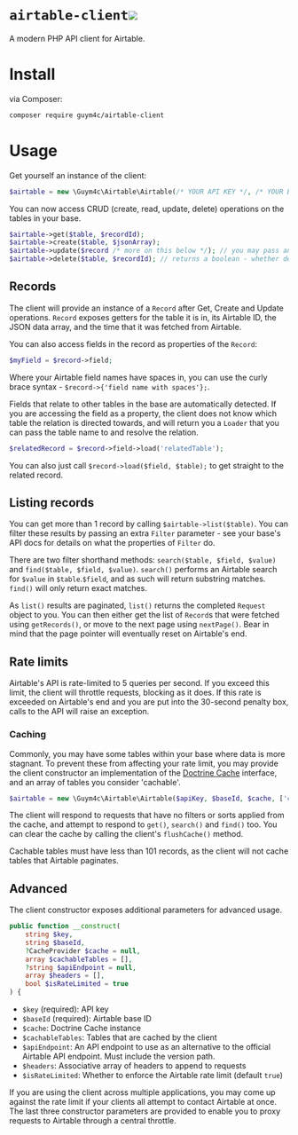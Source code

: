 # `airtable-client`![](https://img.shields.io/packagist/dt/guym4c/airtable-client.svg) 

A modern PHP API client for Airtable.

# Install
via Composer:
```bash
composer require guym4c/airtable-client
```

# Usage
Get yourself an instance of the client:
```php
$airtable = new \Guym4c\Airtable\Airtable(/* YOUR API KEY */, /* YOUR BASE ID */);
```

You can now access CRUD (create, read, update, delete) operations on the tables in your base.
```php
$airtable->get($table, $recordId);
$airtable->create($table, $jsonArray);
$airtable->update($record /* more on this below */); // you may pass an additional boolean as TRUE for a destructive update
$airtable->delete($table, $recordId); // returns a boolean - whether deletion was successful
```

## Records
The client will provide an instance of a `Record` after Get, Create and Update operations. `Record` exposes getters for the table it is in, its Airtable ID, the JSON data array, and the time that it was fetched from Airtable.

You can also access fields in the record as properties of the `Record`:
```php
$myField = $record->field;
```
Where your Airtable field names have spaces in, you can use the curly brace syntax - `$record->{'field name with spaces'};`.

Fields that relate to other tables in the base are automatically detected. If you are accessing the field as a property, the client does not know which table the relation is directed towards, and will return you a `Loader` that you can pass the table name to and resolve the relation. 
```php
$relatedRecord = $record->field->load('relatedTable');
```
You can also just call `$record->load($field, $table);` to get straight to the related record.

## Listing records
You can get more than 1 record by calling `$airtable->list($table)`. You can filter these results by passing an extra `Filter` parameter - see your base's API docs for details on what the properties of `Filter` do.

There are two filter shorthand methods: `search($table, $field, $value)` and `find($table, $field, $value)`. `search()` performs an Airtable search for `$value` in `$table`.`$field`, and as such will return substring matches. `find()` will only return exact matches.

As `list()` results are paginated, `list()` returns the completed `Request` object to you. You can then either get the list of `Record`s that were fetched using `getRecords()`, or move to the next page using `nextPage()`. Bear in mind that the page pointer will eventually reset on Airtable's end.

## Rate limits
Airtable's API is rate-limited to 5 queries per second. If you exceed this limit, the client will throttle requests, blocking as it does. If this rate is exceeded on Airtable's end and you are put into the 30-second penalty box, calls to the API will raise an exception.

### Caching
Commonly, you may have some tables within your base where data is more stagnant. To prevent these from affecting your rate limit, you may provide the client constructor an implementation of the [Doctrine Cache](https://www.doctrine-project.org/projects/doctrine-cache/en/1.8/index.html) interface, and an array of tables you consider 'cachable'.
```php
$airtable = new \Guym4c\Airtable\Airtable($apiKey, $baseId, $cache, ['cachable_table_one', 'cachable_table_two']);
```

The client will respond to requests that have no filters or sorts applied from the cache, and attempt to respond to `get()`, `search()` and `find()` too. You can clear the cache by calling the client's `flushCache()` method.

Cachable tables must have less than 101 records, as the client will not cache tables that Airtable paginates.

## Advanced
The client constructor exposes additional parameters for advanced usage.

```php
public function __construct(
    string $key,
    string $baseId,
    ?CacheProvider $cache = null,
    array $cachableTables = [],
    ?string $apiEndpoint = null,
    array $headers = [],
    bool $isRateLimited = true
) {
```
* `$key` (required): API key
* `$baseId` (required): Airtable base ID
* `$cache`: Doctrine Cache instance
* `$cachableTables`: Tables that are cached by the client
* `$apiEndpoint`: An API endpoint to use as an alternative to the official Airtable API endpoint. Must include the version path.
* `$headers`: Associative array of headers to append to requests
* `$isRateLimited`: Whether to enforce the Airtable rate limit (default `true`)

If you are using the client across multiple applications, you may come up against the rate limit if your clients all attempt to contact Airtable at once. The last three constructor parameters are provided to enable you to proxy requests to Airtable through a central throttle.
